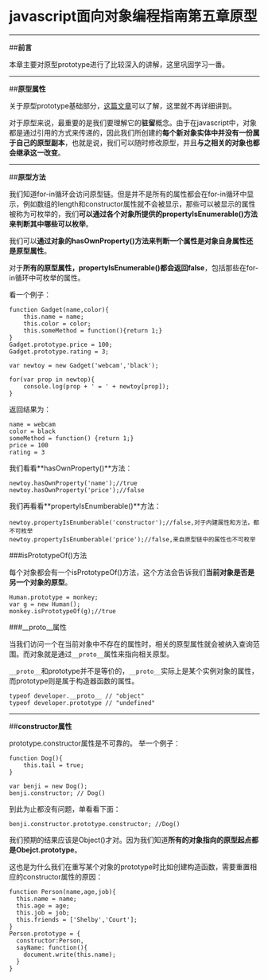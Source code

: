 ﻿# javascript面向对象编程指南第五章原型


---

##**前言**

本章主要对原型prototype进行了比较深入的讲解，这里巩固学习一番。

---

##**原型属性**

关于原型prototype基础部分，[这篇文章][1]可以了解，这里就不再详细讲到。

对于原型来说，最重要的是我们要理解它的**驻留**概念。由于在javascript中，对象都是通过引用的方式来传递的，因此我们所创建的**每个新对象实体中并没有一份属于自己的原型副本**，也就是说，我们可以随时修改原型，并且**与之相关的对象也都会继承这一改变**。

---

##**原型方法**

我们知道for-in循环会访问原型链。但是并不是所有的属性都会在for-in循环中显示，例如数组的length和constructor属性就不会被显示，那些可以被显示的属性被称为可枚举的，我们**可以通过各个对象所提供的propertyIsEnumerable()方法来判断其中哪些可以枚举**。

我们可以**通过对象的hasOwnProperty()方法来判断一个属性是对象自身属性还是原型属性**。

对于**所有的原型属性，propertyIsEnumerable()都会返回false**，包括那些在for-in循环中可枚举的属性。

看一个例子：
```
function Gadget(name,color){
    this.name = name;
    this.color = color;
    this.someMethod = function(){return 1;}
}
Gadget.prototype.price = 100;
Gadget.prototype.rating = 3;

var newtoy = new Gadget('webcam','black');

for(var prop in newtop){
    console.log(prop + ' = ' + newtoy[prop]);
}
```
返回结果为：
```
name = webcam
color = black
someMethod = function() {return 1;}
price = 100
rating = 3
```

我们看看**hasOwnProperty()**方法：
```
newtoy.hasOwnProperty('name');//true
newtoy.hasOwnProperty('price');//false
```

我们再看看**propertyIsEnumberable()**方法：

```
newtoy.propertyIsEnumberable('constructor');//false,对于内建属性和方法，都不可枚举
newtoy.propertyIsEnumberable('price');//false,来自原型链中的属性也不可枚举
```

###isPrototypeOf()方法

每个对象都会有一个isPrototypeOf()方法，这个方法会告诉我们**当前对象是否是另一个对象的原型**。

```
Human.prototype = monkey;
var g = new Human();
monkey.isPrototypeOf(g);//true
```

###\__proto__属性

当我们访问一个在当前对象中不存在的属性时，相关的原型属性就会被纳入查询范围。而对象就是通过`__proto__`属性来指向相关原型。

`__proto__`和prototype并不是等价的，`__proto__`实际上是某个实例对象的属性，而prototype则是属于构造器函数的属性。

```
typeof developer.__proto__ // "object"
typeof developer.prototype // "undefined"
```

---

##**constructor属性**

prototype.constructor属性是不可靠的。
举一个例子：
```
function Dog(){
    this.tail = true;
}

var benji = new Dog();
benji.constructor; // Dog()
```
到此为止都没有问题，单看看下面：
```
benji.constructor.prototype.constructor; //Dog()
```

我们预期的结果应该是Object()才对。因为我们知道**所有的对象指向的原型起点都是Obejct.prototype**。

这也是为什么我们在重写某个对象的prototype时比如创建构造函数，需要重置相应的constructor属性的原因：

```
function Person(name,age,job){
  this.name = name;
  this.age = age;
  this.job = job;
  this.friends = ['Shelby','Court'];
}
Person.prototype = {
  constructor:Person,
  sayName: function(){
    document.write(this.name);
  }
}
```



  [1]: http://blog.csdn.net/mevicky/article/details/46625787